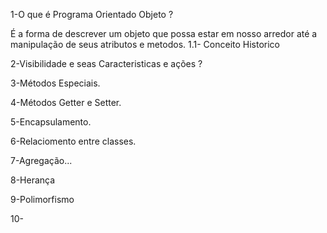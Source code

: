 1-O que é Programa Orientado Objeto ?

É a forma de descrever um objeto que possa estar em nosso arredor até a manipulação de seus atributos e metodos. 
1.1- Conceito Historico


2-Visibilidade e seas Caracteristicas e ações ?

3-Métodos Especiais.

4-Métodos Getter e Setter.

5-Encapsulamento.

6-Relaciomento entre classes.

7-Agregação...

8-Herança

9-Polimorfismo

10-